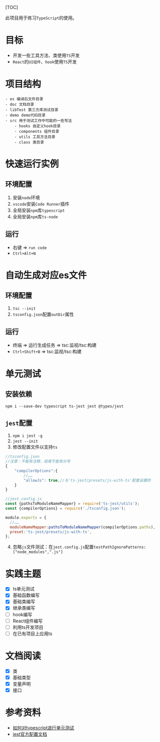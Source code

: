 [TOC]

此项目用于练习`TypeScript`的使用。

# 目标
- 开发一些工具方法、类使用`TS`开发
- `React`的`UI组件`、`hook`使用`TS`开发

# 项目结构
```
- es 编译后文件目录
- doc 文档目录
- libTest 第三方库测试目录
- demo demo代码目录
- src 用于测试工作中可能的一些写法
    - hooks 自定义hook目录
    - components 组件目录
    - utils 工具方法目录
    - class 类目录
```

# 快速运行实例
## 环境配置
1. 安装`node`环境
2. `vscode`安装`Code Runner`插件
3. 全局安装`npm`库`typescript`
4. 全局安装`npm`库`ts-node`

## 运行
- 右键 => `run code`
- `Ctrl+Alt+N`

# 自动生成对应es文件
## 环境配置
1. `tsc --init`
2. `tsconfig.json`配置`outDir`属性

## 运行
- 终端 => 运行生成任务 => tsc:监视/tsc:构建
- `Ctrl+Shift+B` => tsc:监视/tsc:构建

# 单元测试
## 安装依赖
`npm i --save-dev typescript ts-jest jest @types/jest`

## `jest`配置
1. `npm i jest -g`
2. `jest --init`
3. 修改配置文件以支持`ts`

```js
//tsconfig.json
//注意：不能有注释，结尾不能有分号
{
    "compilerOptions":{
        //……
        "allowJs": true,//与'ts-jest/presets/js-with-ts'配套设置的     
    }
}

//jest.config.js
const {pathsToModuleNameMapper} = require('ts-jest/utils');
const {compilerOptions} = require('./tsconfig.json');

module.exports = {
  //……
  moduleNameMapper:pathsToModuleNameMapper(compilerOptions.paths),
  preset:'ts-jest/presets/js-with-ts',
};
```

4. 忽略`js`文件测试：在`jest.config.js`配置`testPathIgnorePatterns:["node_modules",".js"]`

# 实践主题
- [x] ts单元测试
- [x] 基础函数编写
- [x] 基础类编写
- [x] 继承类编写
- [ ] hook编写
- [ ] React组件编写
- [ ] 利用ts开发项目
- [ ] 在已有项目上应用ts

# 文档阅读
- [x] 类
- [x] 基础类型
- [x] 变量声明
- [x] 接口

# 参考资料
- [如何对typescript进行单元测试](https://segmentfault.com/a/1190000022030870)
- [jest官方配置文档](https://jestjs.io/docs/zh-Hans/configuration#testmatch-arraystring)
